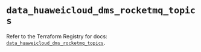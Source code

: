 # `data_huaweicloud_dms_rocketmq_topics`

Refer to the Terraform Registry for docs: [`data_huaweicloud_dms_rocketmq_topics`](https://registry.terraform.io/providers/huaweicloud/huaweicloud/1.71.1/docs/data-sources/dms_rocketmq_topics).

